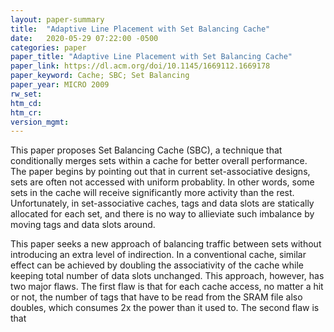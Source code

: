 ```yaml
---
layout: paper-summary
title:  "Adaptive Line Placement with Set Balancing Cache"
date:   2020-05-29 07:22:00 -0500
categories: paper
paper_title: "Adaptive Line Placement with Set Balancing Cache"
paper_link: https://dl.acm.org/doi/10.1145/1669112.1669178
paper_keyword: Cache; SBC; Set Balancing
paper_year: MICRO 2009
rw_set:
htm_cd:
htm_cr:
version_mgmt:
---
```


This paper proposes Set Balancing Cache (SBC), a technique that conditionally merges sets within a cache for better 
overall performance. The paper begins by pointing out that in current set-associative designs, sets are often not 
accessed with uniform probablity. In other words, some sets in the cache will receive significantly more activity than
the rest. Unfortunately, in set-associative caches, tags and data slots are statically allocated for each set, and 
there is no way to allieviate such imbalance by moving tags and data slots around. 

This paper seeks a new approach of balancing traffic between sets without introducing an extra level of indirection.
In a conventional cache, similar effect can be achieved by doubling the associativity of the cache while keeping total
number of data slots unchanged. This approach, however, has two major flaws. The first flaw is that for each cache 
access, no matter a hit or not, the number of tags that have to be read from the SRAM file also doubles, which consumes
2x the power than it used to. The second flaw is that